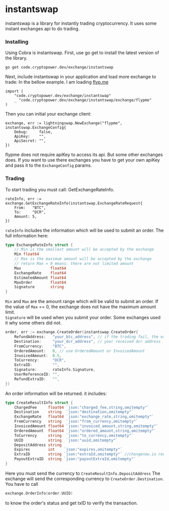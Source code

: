 # instantswap

instantswap is a library for instantly trading cryptocurrency.
It uses some instant exchanges api to do trading. 

### Installing

Using Cobra is instantswap. First, use go get to install the latest version of the library.

```
go get code.cryptopower.dev/exchange/instantswap
```

Next, include instantswap in your application and load more exchange to trade:
In the bellow example. I am loading [flyp.me](https://flyp.me/)

```
import (
    "code.cryptopower.dev/exchange/instantswap"
    _ "code.cryptopower.dev/exchange/instantswap/exchange/flypme"
)
```

Then you can initial your exchange client:
```
exchange, err := lightningswap.NewExchange("flypme", instantswap.ExchangeConfig{
    Debug:     false,
    ApiKey:    "",
    ApiSecret: "",
})
```
flypme does not require apiKey to access its api. But some other exchanges does.
If you want to use there exchanges you have to get your own apiKey and pass it
to the `ExchangeConfig` params.

### Trading

To start trading you must call: GetExchangeRateInfo.
```
rateInfo, err := exchange.GetExchangeRateInfo(instantswap.ExchangeRateRequest{
    From:   "BTC",
    To:     "DCR",
    Amount: 5,
})
```
`rateInfo` includes the information which will be used to submit an order. 
The full information here: 
``` go
type ExchangeRateInfo struct {
	// Min is the smallest amount will be accepted by the exchange
	Min float64
	// Max is the maximum amount will be accepted by the exchange
	// return Max = 0 means: there are not limited amount
	Max             float64
	ExchangeRate    float64
	EstimatedAmount float64
	MaxOrder        float64
	Signature       string
}
```
`Min` and `Max` are the amount range which will be valid to submit an order. 
If the value of `Max` == 0, the exchange does not have the maximum amount limit.  
`Signature` will be used when you submit your order. Some exchanges used it 
why some others did not.


```go
order, err := exchange.CreateOrder(instantswap.CreateOrder{
    RefundAddress:   "your_btc_address", // if the trading fail, the exchange will refund here
    Destination:     "your_dcr_address", // your received dcr address
    FromCurrency:    "BTC",
    OrderedAmount:   0, // use OrderedAmount or InvoicedAmount
    InvoicedAmount:  0.5,
    ToCurrency:      "DCR",
    ExtraID:         "",
    Signature:       rateInfo.Signature,
    UserReferenceID: "",
    RefundExtraID:   "",
})
```

An order information will be returned. it includes:
```go
type CreateResultInfo struct {
	ChargedFee     float64 `json:"charged_fee,string,omitempty"`
	Destination    string  `json:"destination,omitempty"`
	ExchangeRate   float64 `json:"exchange_rate,string,omitempty"`
	FromCurrency   string  `json:"from_currency,omitempty"`
	InvoicedAmount float64 `json:"invoiced_amount,string,omitempty"`
	OrderedAmount  float64 `json:"ordered_amount,string,omitempty"`
	ToCurrency     string  `json:"to_currency,omitempty"`
	UUID           string  `json:"uuid,omitempty"`
	DepositAddress string
	Expires        int    `json:"expires,omitempty"`
	ExtraID        string `json:"extraId,omitempty"` //changenow.io requirement //changelly payinExtraId value
	PayoutExtraID  string `json:"payoutExtraId,omitempty"`
}
```

Here you must send the currency to `CreateResultInfo.DepositAddress`
The exchange will send the corresponding currency to `CreateOrder.Destination`.
You have to call
```go
exchange.OrderInfo(order.UUID)
```
to know the order's status and get txID to verify the transaction.
